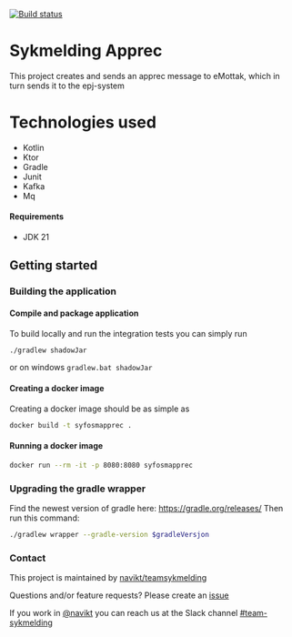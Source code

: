 [![Build status](https://github.com/navikt/syfosmapprec/workflows/Deploy%20to%20dev%20and%20prod/badge.svg)](https://github.com/navikt/syfosmapprec/workflows/Deploy%20to%20dev%20and%20prod/badge.svg)

# Sykmelding Apprec
This project creates and sends an apprec message to eMottak, which in turn sends it to the epj-system


# Technologies used
* Kotlin
* Ktor
* Gradle
* Junit
* Kafka
* Mq

#### Requirements

* JDK 21

## Getting started
### Building the application
#### Compile and package application
To build locally and run the integration tests you can simply run 
``` bash
./gradlew shadowJar
```
or  on windows 
`gradlew.bat shadowJar`

#### Creating a docker image
Creating a docker image should be as simple as 
``` bash
docker build -t syfosmapprec .
```

#### Running a docker image
``` bash
docker run --rm -it -p 8080:8080 syfosmapprec
```

### Upgrading the gradle wrapper
Find the newest version of gradle here: https://gradle.org/releases/ Then run this command:

``` bash
./gradlew wrapper --gradle-version $gradleVersjon
```

### Contact

This project is maintained by [navikt/teamsykmelding](CODEOWNERS)

Questions and/or feature requests? Please create an [issue](https://github.com/navikt/syfosmapprec/issues)

If you work in [@navikt](https://github.com/navikt) you can reach us at the Slack
channel [#team-sykmelding](https://nav-it.slack.com/archives/CMA3XV997)
